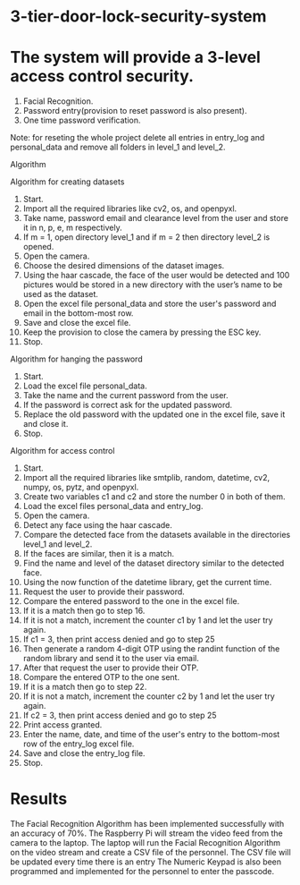 # 3-tier-door-lock-security-system
# The system will provide a 3-level access control security.
1. Facial Recognition.
2. Password entry(provision to reset password is also present).
3. One time password verification.

Note: for reseting the whole project delete all entries in entry_log and personal_data and remove all folders in level_1 and level_2.

Algorithm 

Algorithm for creating datasets
1. Start.
2. Import all the required libraries like cv2, os, and openpyxl.
3. Take name, password email and clearance level from the user and store it in n, p, e, m respectively.
4. If m = 1, open directory level_1 and if m = 2 then directory level_2 is opened.
5. Open the camera.
6. Choose the desired dimensions of the dataset images.
7. Using the haar cascade, the face of the user would be detected and 100 pictures would be stored in a new directory with the user’s name to be used as the dataset.
8. Open the excel file personal_data and store the user's password and email in the bottom-most row.
9. Save and close the excel file.
10. Keep the provision to close the camera by pressing the ESC key.
11. Stop.

Algorithm for hanging the password
1. Start.
2. Load the excel file personal_data.
3. Take the name and the current password from the user.
4. If the password is correct ask for the updated password.
5. Replace the old password with the updated one in the excel file, save it and close it.
6. Stop.

Algorithm for access control
1. Start.
2. Import all the required libraries like smtplib, random, datetime, cv2, numpy, os, pytz, and openpyxl.
3. Create two variables c1 and c2 and store the number 0 in both of them.
4. Load the excel files personal_data and entry_log.
5. Open the camera.
6. Detect any face using the haar cascade.
7. Compare the detected face from the datasets available in the directories level_1 and level_2.
8. If the faces are similar, then it is a match.
9. Find the name and level of the dataset directory similar to the detected face.
10. Using the now function of the datetime library, get the current time.
11. Request the user to provide their password.
12. Compare the entered password to the one in the excel file.
13. If it is a match then go to step 16.
14. If it is not a match, increment the counter c1 by 1 and let the user try again. 
15. If c1 = 3, then print access denied and go to step 25
16. Then generate a random 4-digit OTP using the randint function of the random library and send it to the user via email.
17. After that request the user to provide their OTP.
18. Compare the entered OTP to the one sent.
19. If it is a match then go to step 22.
20. If it is not a match, increment the counter c2 by 1 and let the user try again. 
21. If c2 = 3, then print access denied and go to step 25
22. Print access granted.
23. Enter the name, date, and time of the user's entry to the bottom-most row of the entry_log excel file.
24. Save and close the entry_log file.
25. Stop.
# Results

The Facial Recognition Algorithm has been implemented successfully with an accuracy of 70%.
The Raspberry Pi will stream the video feed from the camera to the laptop.
The laptop will run the Facial Recognition Algorithm on the video stream and create a CSV file of the personnel.
The CSV file will be updated every time there is an entry
The Numeric Keypad is also been programmed and implemented for the personnel to enter the passcode.
